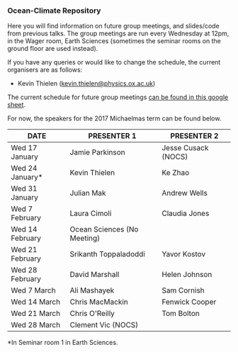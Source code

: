 ### Ocean-Climate Repository

Here you will find information on future group meetings, and slides/code from previous talks. The group meetings are run every Wednesday at 12pm, in the Wager room, Earth Sciences (sometimes the seminar rooms on the ground floor are used instead). 

If you have any queries or would like to change the schedule, the current organisers are as follows:

* Kevin Thielen (kevin.thielen@physics.ox.ac.uk)


The current schedule for future group meetings [can be found in this google sheet](https://docs.google.com/spreadsheets/d/1n7oyQaIsahrsW-BJQb1Gk6C39gtiLYZiYlwgB42wlqU/edit#gid=0). 

For now, the speakers for the 2017 Michaelmas term can be found below.

| DATE         | PRESENTER 1    | PRESENTER 2   |
|----------------|-------------------|---------------|
| Wed 17 January  |  Jamie Parkinson| Jesse Cusack (NOCS)            |
| Wed 24 January* | Kevin Thielen     | Ke Zhao          |
| Wed 31 January | Julian Mak             |  Andrew Wells              |
| Wed 7 February |  Laura Cimoli           | Claudia Jones               |
| Wed 14 February | Ocean Sciences (No Meeting)            |             |
| Wed 21 February |    Srikanth Toppaladoddi |  Yavor Kostov        |
| Wed 28 February| David Marshall          | Helen Johnson           |
| Wed 7 March| Ali Mashayek         | Sam Cornish         |
| Wed 14 March| Chris MacMackin               | Fenwick Cooper       |
| Wed 21 March | Chris O'Reilly           | Tom Bolton      |
| Wed 28 March| Clement Vic (NOCS)           |          |


\*In Seminar room 1 in Earth Sciences.  
